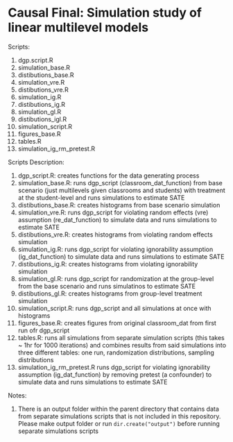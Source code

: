 # Causal Final: Simulation study of linear multilevel models

Scripts:
1. dgp.script.R
2. simulation_base.R
3. distibutions_base.R
4. simulation_vre.R
5. distibutions_vre.R
6. simulation_ig.R
7. distibutions_ig.R
8. simulation_gl.R
9. distibutions_igl.R
10. simulation_script.R
11. figures_base.R
12. tables.R
13. simulation_ig_rm_pretest.R


Scripts Description:
1. dgp_script.R: creates functions for the data generating process
2. simulation_base.R: runs dgp_script (classroom_dat_function) from base scenario (just multilevels given classrooms and students) with treatment at the student-level and runs simulations to estimate SATE 
3. distibutions_base.R: creates histograms from base scenario simulation
4. simulation_vre.R: runs dgp_script for violating random effects (vre) assumption (re_dat_function) to simulate data and runs simulations to estimate SATE  
5. distibutions_vre.R: creates histograms from violating random effects simulation
6. simulation_ig.R: runs dgp_script for violating ignorability assumption (ig_dat_function) to simulate data and runs simulations to estimate SATE 
7. distibutions_ig.R: creates histograms from violating ignorability simulation
8. simulation_gl.R: runs dgp_script for randomization at the group-level from the base scenario and runs simulatinos to estimate SATE
9. distibutions_gl.R: creates histograms from group-level treatment simulation
10. simulation_script.R: runs dgp_script and all simulations at once with histograms 
11. figures_base.R: creates figures from original classroom_dat from first run ofr dgp_script
12. tables.R: runs all simulations from separate simulation scripts (this takes ~ 1hr for 1000 iterations) and combines results from said simulations into three different tables: one run, randomization distributions, sampling distributions 
13. simulation_ig_rm_pretest.R runs dgp_script for violating ignorability assumption (ig_dat_function)  by removing pretest (a confounder) to simulate data and runs simulations to estimate SATE

Notes:
1. There is an output folder within the parent directory that contains data from separate simulations scripts that is not included in this repository. Please make output folder or run `dir.create("output")` before running separate simulations scripts


